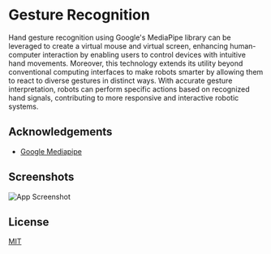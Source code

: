 
# Gesture Recognition

Hand gesture recognition using Google's MediaPipe library can be leveraged to create a virtual mouse and virtual screen, enhancing human-computer interaction by enabling users to control devices with intuitive hand movements. Moreover, this technology extends its utility beyond conventional computing interfaces to make robots smarter by allowing them to react to diverse gestures in distinct ways. With accurate gesture interpretation, robots can perform specific actions based on recognized hand signals, contributing to more responsive and interactive robotic systems.



## Acknowledgements

 - [Google Mediapipe](https://github.com/google/mediapipe)



## Screenshots

![App Screenshot](https://via.placeholder.com/468x300?text=App+Screenshot+Here)


## License

[MIT](https://choosealicense.com/licenses/mit/)

